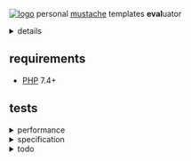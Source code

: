 [![logo](https://raw.githack.com/determin1st/sm-mustache/master/tests/logo.jpg)](https://youtu.be/mQ_AdzWE5Ec)
personal [mustache](https://mustache.github.io/) templates **eval**uator
<details>
  <summary>details</summary>

[The origin](https://github.com/bobthecow/mustache.php)
was reduced, monolithized and namespaced.. a total, individual rewrite from ~`130`kb to ~`15`kb.
#### reduced (removed)
- `=`, template delimiters modifier.
- `<`, template parent, inheritance.
- `>`, template partials, inheritance.
- pragmas (not in spec).
- escaping with `{{{trippleStash}}}`.
- escaping by default (specified explicitly).
- template recursion by default (specified explicitly).
- exceptions/breaks.
- strict callables option.
- logger object => function.
- helpers object => array.
- camel/snake case mixture => camel case.
- filesystem template loaders (strings only, [UTF-8](https://en.wikipedia.org/wiki/UTF-8) is assumed).
- filesystem cache (memory cache only).
- `md5()` hash calculations.
- `mbstring.func_overload` guard (deprecated in new PHPs).
- PHPDoc.
#### monolithized
- helper classes unified into a single engine class.
- template classes converted into anonymous render functions (heredoc).
- rendering short-circuited (recursion instead of repetition).
- accumulation of lines instead of characters in tokenizer.
#### namespaced
- `SM`
</details>

## requirements
- [PHP](https://www.php.net/) 7.4+

## tests
<details>
<summary>performance</summary>

test loops over mustache spec files, fails skipped and counted
[![vs](https://raw.githack.com/determin1st/sm-mustache/master/tests/speed.jpg)](https://github.com/determin1st/sm-mustache#tests)
---
</details>
<details>
<summary>specification</summary>

<https://github.com/mustache/spec>
[![comments](https://raw.githack.com/determin1st/sm-mustache/master/tests/comments.jpg)](https://github.com/determin1st/sm-mustache#tests)
fails below are `{{{triple_stash}}}`es, which are not supported.
[![interpolation](https://raw.githack.com/determin1st/sm-mustache/master/tests/interpolation.jpg)](https://github.com/determin1st/sm-mustache#tests)
[![inverted](https://raw.githack.com/determin1st/sm-mustache/master/tests/inverted.jpg)](https://github.com/determin1st/sm-mustache#tests)
lambdas fail because delimiter alternation in templates is not supported.
the last one is [doubtful](https://github.com/mustache/spec/issues/128#issuecomment-868940293).
[![lambdas](https://raw.githack.com/determin1st/sm-mustache/master/tests/lambdas.jpg)](https://github.com/determin1st/sm-mustache#tests)
[![sections](https://raw.githack.com/determin1st/sm-mustache/master/tests/sections.jpg)](https://github.com/determin1st/sm-mustache#tests)
---
</details>










<details>
  <summary>todo</summary>

# usage
### construct
### render

# syntax extentions
## else block
## block operators `==`, `>`, `<`, `>=`, `<=`
## block reindentation

# syntax
## delimiters
a pair of markers around constructs, for example `{{` and `}}`.
minimal size of a marker is 2 characters, maximal is 4.
the pair sizes may differ, for example `<!--` and `-->` are valid delimiters.
## variables
a name inside delimiters identify a variable, for example `{{name}}`.
a variable will be substituted by name with the specified data.
surrounding spaces are ignored so, `{{ name }}` is also valid.
the name of variable must be alpha-numeric, like `{{1}}`, `{{name}}`, `{{name1}}` or `{{1name}}`.
the exception is a variables chain `{{item.1.has.name}}` (called dot notation in the origin).
## block
## inverted block
## lambdas


# examples
## multipass
```php
[
  'en' => [
    'title' => '{:point_up:} multi-language templates with emojis',
    'text'  => '
    {{question_text}} {:question_symbol:}
    {{#answers}}
      {{#chosen}}
        {:white_small_square:} {{answer_text}}
      {{|}}
        {:black_small_square:} {{answer_text}}
      {{/chosen}}
    {{/answers}}
    ',
  ],
  # other languages...
]
```
## motd
</details>


